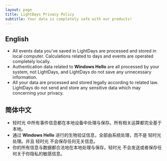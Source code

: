 ```yaml
---
layout: page
title: LightDays Privacy Policy
subtitle: Your data is completely safe with our products!
---
```


## English

* All events data you've saved in LightDays are processed and stored in local computer. Calculations related to days and events are operated completely locally.
* Authentication data related to **Windows Hello** are all processed by your system, not LightDays, and LightDays do not save any unnecessary information.
* All your data are processed and stored legally according to related law. LightDays do not send and store any sensitive data which may concerning your privacy.

## 简体中文

* 轻时光 中所有事件信息都在本地设备中处理与保存。所有相关运算都完全基于本地。
* 通过 **Windows Hello** 进行的生物验证信息，全部由系统处理，而不是 轻时光  处理。并且 轻时光 不会保存任何无关信息。
* 你的所有信息与数据都合法地在本地处理与保存。轻时光 不会发送或者保存任何关于你隐私的敏感信息。 